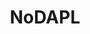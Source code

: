 ---
title: NoDAPL
crosslinks:
- autotldr
- worldanarchism
- DeepGreenResistance
- TarSands
- WolfPAChq
- IndianCountry
---